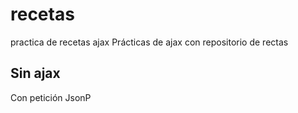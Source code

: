# recetas
practica de recetas ajax
Prácticas de ajax con repositorio de rectas
## Sin ajax
Con petición JsonP
